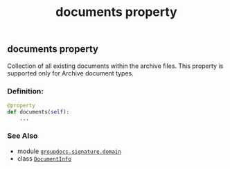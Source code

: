 ﻿---
title: documents property
second_title: GroupDocs.Signature for Python via .NET API References
description: 
type: docs
url: /python-net/groupdocs.signature.domain/documentinfo/documents/
is_root: false
weight: 50
---

## documents property


Collection of all existing documents within the archive files. This property is supported only for Archive document types.
### Definition:
```python
@property
def documents(self):
    ...
```

### See Also
* module [`groupdocs.signature.domain`](../../)
* class [`DocumentInfo`](/signature/python-net/groupdocs.signature.domain/documentinfo)

